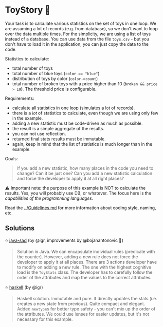 # ToyStory 🧸

Your task is to calculate various statistics on the set of toys in one loop. We are assuming a lot of records (e.g. from database), so we don't want to loop over the data multiple times. For the simplicity, we are using a list of toys instead of a database. You can use data from the file `toys.csv` - but you don't have to load it in the application, you can just copy the data to the code.

Statistics to calculate:

- total number of toys
- total number of blue toys (`color == "blue"`)
- distribution of toys by color (`color->count`)
- total number of broken toys with a price higher than 10 (`broken && price > 10`). The threshold price is configurable.

Requirements:

- calculate all statistics in one loop (simulates a lot of records).
- there is a _lot_ of statistics to calculate, even though we are using only few in the example.
- adding a new statistic must be code-driven as much as possible.
- the result is a simple aggregate of the results.
- you can not use reflection.
- returned final stats results must be immutable.
- again, keep in mind that the list of statistics is much longer than in the example.

Goals:

> If you add a new statistic, how many places in the code you need to change? Can it be just one?
> Can you add a new statistic calculation and force the developer to apply it at all right places?

⚠️ Important note: the purpose of this example is NOT to calculate the results. Yes, you will probably use DB, or whatever. The focus here is the _capabilities of the programming languages_.

Read the [../Guidelines.md](../Guidelines.md) for more information about coding style, naming, etc.

## Solutions

⭐️ [java-sad](java-sad) (by @igr, improvements by @bojanantonovic 🚀)

> Solution in Java. We can encapsulate individual rules (predicate with the counter).
  However, adding a new rule does not force the developer to apply it at all places.
  There are 3 actions developer have to modify on adding a new rule. The one with the
  highest cognitive load is the `ToyStats` class. The developer has to carefully follow the
  order of the attributes and map the values to the correct attributes.

⭐️ [haskell](haskell) (by @igr)

> Haskell solution. Immutable and pure. It directly updates the stats (i.e. creates a new state from    previous). Quite compact and elegant. Added `newtype`s for better type safety - you can't mix up the order of the attributes. We could use lenses for easier updates, but it's not necessary for this example.
